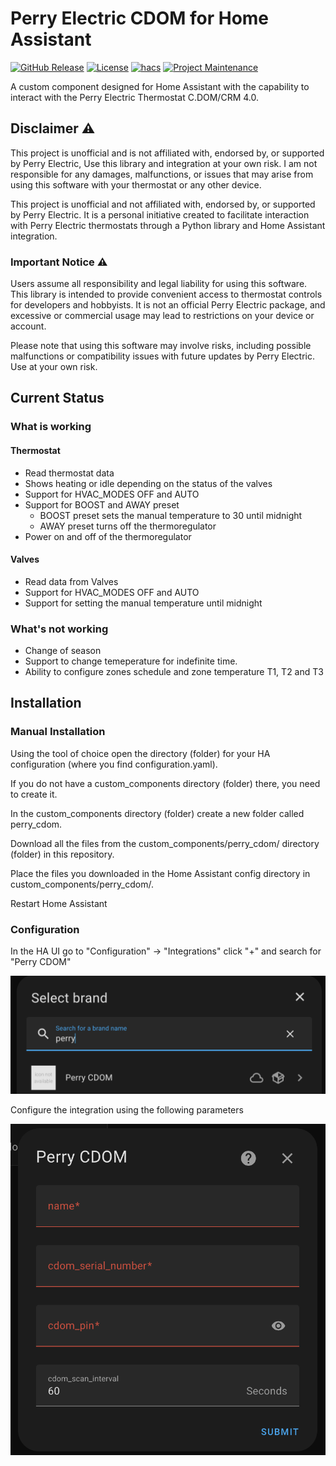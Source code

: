 # Perry Electric CDOM for Home Assistant

[![GitHub Release][releases-shield]][releases]
[![License][license-shield]](LICENSE)
[![hacs][hacsbadge]][hacs]
[![Project Maintenance][maintenance-shield]][user_profile]

A custom component designed for Home Assistant with the capability to interact with the Perry Electric Thermostat C.DOM/CRM 4.0.

## Disclaimer :warning:

This project is unofficial and is not affiliated with, endorsed by, or supported by Perry Electric, Use this library and integration at your own risk. I am not responsible for any damages, malfunctions, or issues that may arise from using this software with your thermostat or any other device.

This project is unofficial and not affiliated with, endorsed by, or supported by Perry Electric. It is a personal initiative created to facilitate interaction with Perry Electric thermostats through a Python library and Home Assistant integration.
### Important Notice :warning:

Users assume all responsibility and legal liability for using this software. This library is intended to provide convenient access to thermostat controls for developers and hobbyists. It is not an official Perry Electric package, and excessive or commercial usage may lead to restrictions on your device or account.

Please note that using this software may involve risks, including possible malfunctions or compatibility issues with future updates by Perry Electric. Use at your own risk.

## Current Status

### What is working

#### Thermostat
- Read thermostat data
- Shows heating or idle depending on the status of the valves
- Support for HVAC_MODES OFF and AUTO
- Support for BOOST and AWAY preset
  - BOOST preset sets the manual temperature to 30 until midnight
  - AWAY preset turns off the thermoregulator
- Power on and off of the thermoregulator

#### Valves
- Read data from Valves
- Support for HVAC_MODES OFF and AUTO
- Support for setting the manual temperature until midnight

### What's not working
- Change of season
- Support to change temeperature for indefinite time.
- Ability to configure zones schedule and zone temperature T1, T2 and T3

## Installation

### Manual Installation
Using the tool of choice open the directory (folder) for your HA configuration (where you find configuration.yaml).

If you do not have a custom_components directory (folder) there, you need to create it.

In the custom_components directory (folder) create a new folder called perry_cdom.

Download all the files from the custom_components/perry_cdom/ directory (folder) in this repository.

Place the files you downloaded in the Home Assistant config directory in custom_components/perry_cdom/.

Restart Home Assistant

### Configuration
In the HA UI go to "Configuration" -> "Integrations" click "+" and search for "Perry CDOM"

<img src="images/configuration-select-integration.png">

Configure the integration using the following parameters

<img src="images/configuration-configure-thermostat.png">

[hacs]: https://hacs.xyz
[hacsbadge]: https://img.shields.io/badge/HACS-Default-orange.svg
[license-shield]: https://img.shields.io/github/license/ivancoppa/homeassistant-perry-cdom.svg
[maintenance-shield]: https://img.shields.io/badge/maintainer-%40ivancoppa.svg
[releases-shield]: https://img.shields.io/github/release/ivancoppa/homeassistant-perry-cdom.svg
[releases]: https://github.com/ivancoppa/homeassistant-perry-cdom/releases
[user_profile]: https://github.com/ivancoppa
